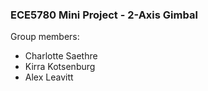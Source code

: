 ### ECE5780 Mini Project - 2-Axis Gimbal

Group members:

- Charlotte Saethre
- Kirra Kotsenburg
- Alex Leavitt
